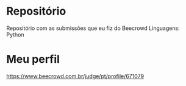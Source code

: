 # Repositório
Repositório com as submissões que eu fiz do Beecrowd
Linguagens: Python

# Meu perfil
https://www.beecrowd.com.br/judge/pt/profile/671079
